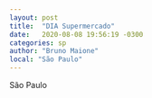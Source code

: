 ```yaml
---
layout: post
title:  "DIA Supermercado"
date:   2020-08-08 19:56:19 -0300
categories: sp
author: "Bruno Maione"
local: "São Paulo"
---
```

São Paulo